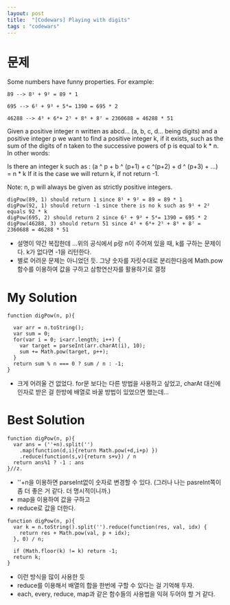 ```yaml
---
layout: post
title:  "[Codewars] Playing with digits"
tags : "codewars"
---
```


# 문제
Some numbers have funny properties. For example:

```
89 --> 8¹ + 9² = 89 * 1

695 --> 6² + 9³ + 5⁴= 1390 = 695 * 2

46288 --> 4³ + 6⁴+ 2⁵ + 8⁶ + 8⁷ = 2360688 = 46288 * 51
```

Given a positive integer n written as abcd... (a, b, c, d... being digits) and a positive integer p we want to find a positive integer k, if it exists, such as the sum of the digits of n taken to the successive powers of p is equal to k * n. In other words:

Is there an integer k such as : (a ^ p + b ^ (p+1) + c ^(p+2) + d ^ (p+3) + ...) = n * k
If it is the case we will return k, if not return -1.

Note: n, p will always be given as strictly positive integers.

```
digPow(89, 1) should return 1 since 8¹ + 9² = 89 = 89 * 1
digPow(92, 1) should return -1 since there is no k such as 9¹ + 2² equals 92 * k
digPow(695, 2) should return 2 since 6² + 9³ + 5⁴= 1390 = 695 * 2
digPow(46288, 3) should return 51 since 4³ + 6⁴+ 2⁵ + 8⁶ + 8⁷ = 2360688 = 46288 * 51
```

- 설명이 약간 복잡한데 ...위의 공식에서 p랑 n이 주어져 있을 때, k를 구하는 문제이다. k가 없다면 -1을 리턴한다.
- 별로 어려운 문제는 아니었던 듯. 그냥 숫자를 자릿수대로 분리한다음에 Math.pow함수를 이용하여 값을 구하고 삼항연산자를 활용하기로 결정

# My Solution

```
function digPow(n, p){

  var arr = n.toString();
  var sum = 0;
  for(var i = 0; i<arr.length; i++) {
    var target = parseInt(arr.charAt(i), 10);
    sum += Math.pow(target, p++);
  }
  return sum % n === 0 ? sum / n : -1;
}

```

- 크게 어려울 건 없었다. for문 보다는 다른 방법을 사용하고 싶었고, charAt 대신에 인자로 받은 걸 한방에 배열로 바꿀 방법이 있었으면 했는데...

# Best Solution

```
function digPow(n, p){
  var ans = (''+n).split('')
    .map(function(d,i){return Math.pow(+d,i+p) })
    .reduce(function(s,v){return s+v}) / n
  return ans%1 ? -1 : ans    
}//z.
```
- ''+n을 이용하면 parseInt없이 숫자로 변경할 수 있다. (그러나 나는 pasreInt쪽이 좀 더 좋은 거 같다. 더 명시적이니까.)
- map을 이용하여 값을 구하고
- reduce로 값을 더한다.

```
function digPow(n, p){
  var k = n.toString().split('').reduce(function(res, val, idx) {
    return res + Math.pow(val, p + idx);
  }, 0) / n;
  
  if (Math.floor(k) != k) return -1;
  return k;
}
```
- 이런 방식을 많이 사용한 듯
- reduce를 이용해서 배열의 합을 한번에 구할 수 있다는 걸 기억해 두자.
- each, every, reduce, map과 같은 함수들의 사용법을 익혀 두어야 할 거 같다.
